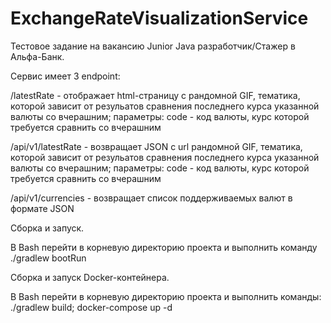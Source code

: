 # ExchangeRateVisualizationService
Тестовое задание на вакансию Junior Java разработчик/Стажер в Альфа-Банк.

Сервис имеет 3 endpoint:

  /latestRate - отображает html-страницу с рандомной GIF, тематика, которой зависит от резульатов сравнения последнего курса указанной валюты со вчерашним;
    параметры: code - код валюты, курс которой требуется сравнить со вчерашним
    
 /api/v1/latestRate - возвращает JSON с url рандомной GIF, тематика, которой зависит от резульатов сравнения последнего курса указанной валюты со вчерашним;
    параметры: code - код валюты, курс которой требуется сравнить со вчерашним
 
 /api/v1/currencies - возвращает список поддерживаемых валют в формате JSON   
   
Сборка и запуск.

  В Bash перейти в корневую директорию проекта и выполнить команду ./gradlew bootRun
 
Сборка и запуск Docker-контейнера.

  В Bash перейти в корневую директорию проекта и выполнить команды: 
    ./gradlew build;
    docker-compose up -d
  

